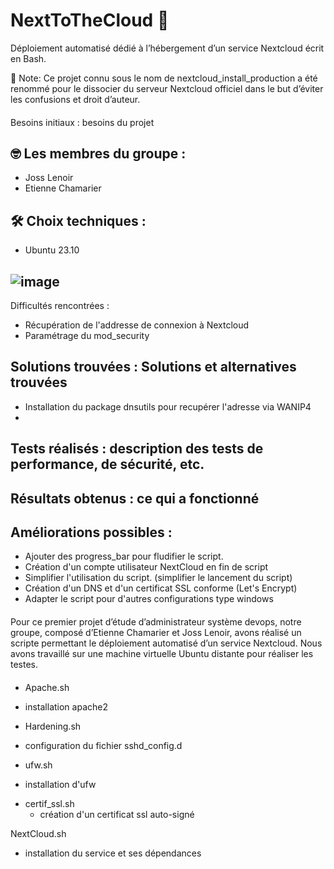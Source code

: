 # NextToTheCloud 🚀

Déploiement automatisé dédié à l’hébergement d’un service Nextcloud écrit en Bash.

📢 Note: Ce projet connu sous le nom de nextcloud_install_production a été renommé pour le dissocier du serveur Nextcloud officiel dans le but d’éviter les confusions et droit d’auteur.

####
Besoins initiaux : besoins du projet

## 🤓 Les membres du groupe : 
* Joss Lenoir
* Etienne Chamarier

 ## 🛠 Choix techniques : 
* Ubuntu 23.10

## ![image](https://github.com/Glorfinger/NextCloud/assets/126485152/7288cef9-805d-45f1-b3e1-c84ac8114ccf)
 Difficultés rencontrées : 
* Récupération de l'addresse de connexion à Nextcloud
* Paramétrage du mod_security

## Solutions trouvées : Solutions et alternatives trouvées
* Installation du package dnsutils pour recupérer l'adresse via WANIP4
* 

## Tests réalisés : description des tests de performance, de sécurité, etc.

## Résultats obtenus : ce qui a fonctionné

## Améliorations possibles : 
* Ajouter des progress_bar pour fludifier le script.
* Création d'un compte utilisateur NextCloud en fin de script
* Simplifier l'utilisation du script. (simplifier le lancement du script)
* Création d'un DNS et d'un certificat SSL conforme (Let's Encrypt)
* Adapter le script pour d'autres configurations type windows


####
Pour ce premier projet d’étude d’administrateur système devops, notre groupe, composé d’Etienne Chamarier et Joss Lenoir, avons réalisé un scripte permettant le déploiement automatisé d’un service Nextcloud. 
Nous avons travaillé sur une machine virtuelle Ubuntu distante pour réaliser les testes.
####

* Apache.sh
 - installation apache2

* Hardening.sh 
 - configuration du fichier sshd_config.d

* ufw.sh
 - installation d'ufw

* certif_ssl.sh
  - création d'un certificat ssl auto-signé

NextCloud.sh
 - installation du service et ses dépendances
